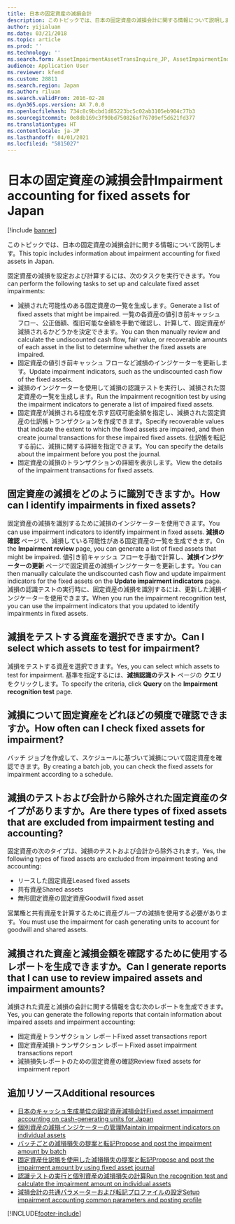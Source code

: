 ```yaml
---
title: 日本の固定資産の減損会計
description: このトピックでは、日本の固定資産の減損会計に関する情報について説明します。
author: yijialuan
ms.date: 03/21/2018
ms.topic: article
ms.prod: ''
ms.technology: ''
ms.search.form: AssetImpairmentAssetTransInquire_JP, AssetImpairmentIndicator_JP, AssetImpairmentManageTestResult_JP
audience: Application User
ms.reviewer: kfend
ms.custom: 28811
ms.search.region: Japan
ms.author: riluan
ms.search.validFrom: 2016-02-28
ms.dyn365.ops.version: AX 7.0.0
ms.openlocfilehash: 734c8c9bcbd1d85223bc5c02ab3105eb904c77b3
ms.sourcegitcommit: 0e8db169c3f90bd750826af76709ef5d621fd377
ms.translationtype: HT
ms.contentlocale: ja-JP
ms.lasthandoff: 04/01/2021
ms.locfileid: "5815027"
---
```

# <a name="impairment-accounting-for-fixed-assets-for-japan"></a><span data-ttu-id="2f3cd-103">日本の固定資産の減損会計</span><span class="sxs-lookup"><span data-stu-id="2f3cd-103">Impairment accounting for fixed assets for Japan</span></span>

[!include [banner](../includes/banner.md)]

<span data-ttu-id="2f3cd-104">このトピックでは、日本の固定資産の減損会計に関する情報について説明します。</span><span class="sxs-lookup"><span data-stu-id="2f3cd-104">This topic includes information about impairment accounting for fixed assets in Japan.</span></span>

<span data-ttu-id="2f3cd-105">固定資産の減損を設定および計算するには、次のタスクを実行できます。</span><span class="sxs-lookup"><span data-stu-id="2f3cd-105">You can perform the following tasks to set up and calculate fixed asset impairments:</span></span>

-   <span data-ttu-id="2f3cd-106">減損された可能性のある固定資産の一覧を生成します。</span><span class="sxs-lookup"><span data-stu-id="2f3cd-106">Generate a list of fixed assets that might be impaired.</span></span> <span data-ttu-id="2f3cd-107">一覧の各資産の値引き前キャッシュ フロー、公正価額、復旧可能な金額を手動で確認し、計算して、固定資産が減損されるかどうかを決定できます。</span><span class="sxs-lookup"><span data-stu-id="2f3cd-107">You can then manually review and calculate the undiscounted cash flow, fair value, or recoverable amounts of each asset in the list to determine whether the fixed assets are impaired.</span></span>
-   <span data-ttu-id="2f3cd-108">固定資産の値引き前キャッシュ フローなど減損のインジケーターを更新します。</span><span class="sxs-lookup"><span data-stu-id="2f3cd-108">Update impairment indicators, such as the undiscounted cash flow of the fixed assets.</span></span>
-   <span data-ttu-id="2f3cd-109">減損のインジケーターを使用して減損の認識テストを実行し、減損された固定資産の一覧を生成します。</span><span class="sxs-lookup"><span data-stu-id="2f3cd-109">Run the impairment recognition test by using the impairment indicators to generate a list of impaired fixed assets.</span></span>
-   <span data-ttu-id="2f3cd-110">固定資産が減損される程度を示す回収可能金額を指定し、減損された固定資産の仕訳帳トランザクションを作成できます。</span><span class="sxs-lookup"><span data-stu-id="2f3cd-110">Specify recoverable values that indicate the extent to which the fixed assets are impaired, and then create journal transactions for these impaired fixed assets.</span></span> <span data-ttu-id="2f3cd-111">仕訳帳を転記する前に、減損に関する詳細を指定できます。</span><span class="sxs-lookup"><span data-stu-id="2f3cd-111">You can specify the details about the impairment before you post the journal.</span></span>
-   <span data-ttu-id="2f3cd-112">固定資産の減損のトランザクションの詳細を表示します。</span><span class="sxs-lookup"><span data-stu-id="2f3cd-112">View the details of the impairment transactions for fixed assets.</span></span>

## <a name="how-can-i-identify-impairments-in-fixed-assets"></a><span data-ttu-id="2f3cd-113">固定資産の減損をどのように識別できますか。</span><span class="sxs-lookup"><span data-stu-id="2f3cd-113">How can I identify impairments in fixed assets?</span></span>
<span data-ttu-id="2f3cd-114">固定資産の減損を識別するために減損のインジケーターを使用できます。</span><span class="sxs-lookup"><span data-stu-id="2f3cd-114">You can use impairment indicators to identify impairment in fixed assets.</span></span> <span data-ttu-id="2f3cd-115">**減損の確認** ページで、減損している可能性がある固定資産の一覧を生成できます。</span><span class="sxs-lookup"><span data-stu-id="2f3cd-115">On the **Impairment review** page, you can generate a list of fixed assets that might be impaired.</span></span> <span data-ttu-id="2f3cd-116">値引き前キャッシュ フローを手動で計算し、**減損インジケーターの更新** ページで固定資産の減損インジケーターを更新します。</span><span class="sxs-lookup"><span data-stu-id="2f3cd-116">You can then manually calculate the undiscounted cash flow and update impairment indicators for the fixed assets on the **Update impairment indicators** page.</span></span> <span data-ttu-id="2f3cd-117">減損の認識テストの実行時に、固定資産の減損を識別するには、更新した減損インジケーターを使用できます。</span><span class="sxs-lookup"><span data-stu-id="2f3cd-117">When you run the impairment recognition test, you can use the impairment indicators that you updated to identify impairments in fixed assets.</span></span>

## <a name="can-i-select-which-assets-to-test-for-impairment"></a><span data-ttu-id="2f3cd-118">減損をテストする資産を選択できますか。</span><span class="sxs-lookup"><span data-stu-id="2f3cd-118">Can I select which assets to test for impairment?</span></span>
<span data-ttu-id="2f3cd-119">減損をテストする資産を選択できます。</span><span class="sxs-lookup"><span data-stu-id="2f3cd-119">Yes, you can select which assets to test for impairment.</span></span> <span data-ttu-id="2f3cd-120">基準を指定するには、**減損認識のテスト** ページの **クエリ** をクリックします。</span><span class="sxs-lookup"><span data-stu-id="2f3cd-120">To specify the criteria, click **Query** on the **Impairment recognition test** page.</span></span>

## <a name="how-often-can-i-check-fixed-assets-for-impairment"></a><span data-ttu-id="2f3cd-121">減損について固定資産をどれほどの頻度で確認できますか。</span><span class="sxs-lookup"><span data-stu-id="2f3cd-121">How often can I check fixed assets for impairment?</span></span>
<span data-ttu-id="2f3cd-122">バッチ ジョブを作成して、スケジュールに基づいて減損について固定資産を確認できます。</span><span class="sxs-lookup"><span data-stu-id="2f3cd-122">By creating a batch job, you can check the fixed assets for impairment according to a schedule.</span></span>

## <a name="are-there-types-of-fixed-assets-that-are-excluded-from-impairment-testing-and-accounting"></a><span data-ttu-id="2f3cd-123">減損のテストおよび会計から除外された固定資産のタイプがありますか。</span><span class="sxs-lookup"><span data-stu-id="2f3cd-123">Are there types of fixed assets that are excluded from impairment testing and accounting?</span></span>
<span data-ttu-id="2f3cd-124">固定資産の次のタイプは、減損のテストおよび会計から除外されます。</span><span class="sxs-lookup"><span data-stu-id="2f3cd-124">Yes, the following types of fixed assets are excluded from impairment testing and accounting:</span></span>

-   <span data-ttu-id="2f3cd-125">リースした固定資産</span><span class="sxs-lookup"><span data-stu-id="2f3cd-125">Leased fixed assets</span></span>
-   <span data-ttu-id="2f3cd-126">共有資産</span><span class="sxs-lookup"><span data-stu-id="2f3cd-126">Shared assets</span></span>
-   <span data-ttu-id="2f3cd-127">無形固定資産の固定資産</span><span class="sxs-lookup"><span data-stu-id="2f3cd-127">Goodwill fixed asset</span></span>

<span data-ttu-id="2f3cd-128">営業権と共有資産を計算するために資産グループの減損を使用する必要があります。</span><span class="sxs-lookup"><span data-stu-id="2f3cd-128">You must use the impairment for cash generating units to account for goodwill and shared assets.</span></span>

## <a name="can-i-generate-reports-that-i-can-use-to-review-impaired-assets-and-impairment-amounts"></a><span data-ttu-id="2f3cd-129">減損された資産と減損金額を確認するために使用するレポートを生成できますか。</span><span class="sxs-lookup"><span data-stu-id="2f3cd-129">Can I generate reports that I can use to review impaired assets and impairment amounts?</span></span>
<span data-ttu-id="2f3cd-130">減損された資産と減損の会計に関する情報を含む次のレポートを生成できます。</span><span class="sxs-lookup"><span data-stu-id="2f3cd-130">Yes, you can generate the following reports that contain information about impaired assets and impairment accounting:</span></span>

-   <span data-ttu-id="2f3cd-131">固定資産トランザクション レポート</span><span class="sxs-lookup"><span data-stu-id="2f3cd-131">Fixed asset transactions report</span></span>
-   <span data-ttu-id="2f3cd-132">固定資産減損トランザクション レポート</span><span class="sxs-lookup"><span data-stu-id="2f3cd-132">Fixed asset impairment transactions report</span></span>
-   <span data-ttu-id="2f3cd-133">減損損失レポートのための固定資産の確認</span><span class="sxs-lookup"><span data-stu-id="2f3cd-133">Review fixed assets for impairment report</span></span>

## <a name="additional-resources"></a><span data-ttu-id="2f3cd-134">追加リソース</span><span class="sxs-lookup"><span data-stu-id="2f3cd-134">Additional resources</span></span>
- [<span data-ttu-id="2f3cd-135">日本のキャッシュ生成単位の固定資産減損会計</span><span class="sxs-lookup"><span data-stu-id="2f3cd-135">Fixed asset impairment accounting on cash-generating units for Japan</span></span>](apac-jpn-impairment-accounting-cash-generating-unit.md)
- [<span data-ttu-id="2f3cd-136">個別資産の減損インジケーターの管理</span><span class="sxs-lookup"><span data-stu-id="2f3cd-136">Maintain impairment indicators on individual assets</span></span>](./tasks/maintain-impairment-indicators-individual-assets.md)
- [<span data-ttu-id="2f3cd-137">バッチごとの減損損失の提案と転記</span><span class="sxs-lookup"><span data-stu-id="2f3cd-137">Propose and post the impairment amount by batch</span></span>](./tasks/propose-post-impairment-amount-batch.md)
- [<span data-ttu-id="2f3cd-138">固定資産仕訳帳を使用した減損損失の提案と転記</span><span class="sxs-lookup"><span data-stu-id="2f3cd-138">Propose and post the impairment amount by using fixed asset journal</span></span>](./tasks/propose-post-impairment-amount-fixed-asset-journal.md)
- [<span data-ttu-id="2f3cd-139">認識テストの実行と個別資産の減損損失の計算</span><span class="sxs-lookup"><span data-stu-id="2f3cd-139">Run the recognition test and calculate the impairment amount on individual assets</span></span>](./tasks/run-recognition-test-calculate.md)
- [<span data-ttu-id="2f3cd-140">減損会計の共通パラメーターおよび転記プロファイルの設定</span><span class="sxs-lookup"><span data-stu-id="2f3cd-140">Setup impairment accounting common parameters and posting profile</span></span>](./tasks/impairment-accounting.md)




[!INCLUDE[footer-include](../../includes/footer-banner.md)]